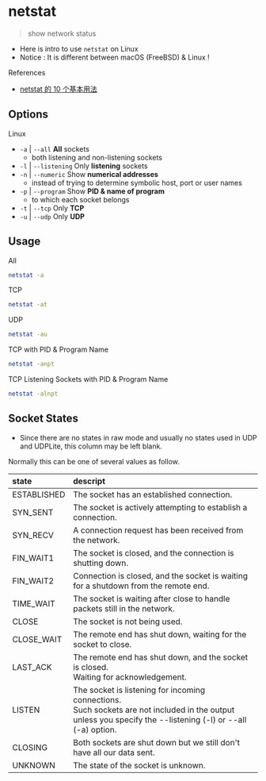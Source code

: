 # netstat

> show network status

- Here is intro to use `netstat` on Linux
- Notice : It is different between macOS (FreeBSD) & Linux !

References

- [netstat 的 10 个基本用法](https://linux.cn/article-2434-1.html)

## Options

Linux

- `-a` | `--all` **All** sockets
    - both listening and non-listening sockets
- `-l` | `--listening` Only **listening** sockets
- `-n` | `--numeric` Show **numerical addresses**
    - instead of trying to determine symbolic host, port or user names
- `-p` | `--program` Show **PID & name of program**
    - to which each socket belongs
- `-t` | `--tcp` Only **TCP**
- `-u` | `--udp` Only **UDP**

## Usage

All

```bash
netstat -a
```

TCP

```bash
netstat -at
```

UDP

```bash
netstat -au
```

TCP with PID & Program Name

```bash
netstat -anpt
```

TCP Listening Sockets with PID & Program Name

```bash
netstat -alnpt
```

## Socket States

- Since there are no states in raw mode
    and usually no states used in UDP and UDPLite,
    this column may be left blank.

Normally this can be one of several values as follow.

|state|descript|
|:-|:-|
|ESTABLISHED|The socket has an established connection.|
|SYN_SENT|The socket is actively attempting to establish a connection.|
|SYN_RECV|A connection request has been received from the network.|
|FIN_WAIT1|The socket is closed, and the connection is shutting down.|
|FIN_WAIT2|Connection is closed, and the socket is waiting for a shutdown from the remote end.|
|TIME_WAIT|The socket is waiting after close to handle packets still in the network.|
|CLOSE|The socket is not being used.|
|CLOSE_WAIT|The remote end has shut down, waiting for the socket to close.|
|LAST_ACK|The remote end has shut down, and the socket is closed. <br/> Waiting for acknowledgement.|
|LISTEN|The socket is listening for incoming connections. <br/> Such sockets are not included in the output <br/> unless you  specify the --listening (-l) or --all (-a) option.|
|CLOSING|Both sockets are shut down but we still don't have all our data sent.|
|UNKNOWN|The state of the socket is unknown.|